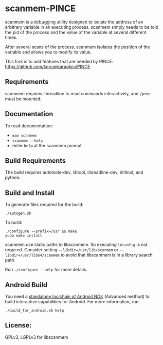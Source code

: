 # scanmem-PINCE

scanmem is a debugging utility designed to isolate the address of an arbitrary
variable in an executing process. scanmem simply needs to be told the pid of
the process and the value of the variable at several different times.

After several scans of the process, scanmem isolates the position of the
variable and allows you to modify its value.

This fork is to add features that are needed by PINCE:
https://github.com/korcankaraokcu/PINCE

## Requirements

scanmem requires libreadline to read commands interactively, and `/proc` must be
mounted.

## Documentation

To read documentation:
  * `man scanmem`
  * `scanmem --help`
  * enter `help` at the scanmem prompt

## Build Requirements

The build requires autotools-dev, libtool, libreadline-dev, intltool, and python.

## Build and Install

To generate files required for the build:

    ./autogen.sh

To build:

    ./configure --prefix=/usr && make
    sudo make install

scanmem use static paths to libscanmem. So executing
`ldconfig` is not required. Consider setting `--libdir=/usr/lib/scanmem` or
`--libdir=/usr/lib64/scanmem` to avoid that libscanmem is in a library
search path.

Run `./configure --help` for more details.

## Android Build

You need a
[standalone toolchain of Android NDK](https://developer.android.com/ndk/guides/standalone_toolchain.html#itc)
(Advanced method) to build interactive capabilities for Android.
For more information, run:

    ./build_for_android.sh help

## License: 

GPLv3, LGPLv3 for libscanmem
